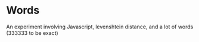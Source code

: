 # Words

An experiment involving Javascript, levenshtein distance, and a lot of words (333333 to be exact)
